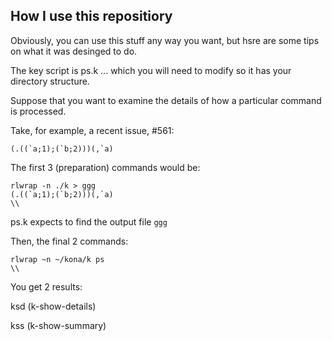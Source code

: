 

How I use this repositiory
-----------

Obviously, you can use this stuff any way you want, but hsre are some tips on what it was desinged to do.

The key script is ps.k ...  which you will need to modify so it has your directory structure.

Suppose that you want to examine the details of how a particular command is processed.

Take, for example, a recent issue, #561:
```
(.((`a;1);(`b;2)))(,`a)
```
The first 3 (preparation) commands would be:
```
rlwrap -n ./k > ggg
(.((`a;1);(`b;2)))(,`a)
\\
```
ps.k expects to find the output file ```ggg```

Then, the final 2 commands:
```
rlwrap ~n ~/kona/k ps
\\
```
You get 2 results:

ksd	(k-show-details)

kss	(k-show-summary)



